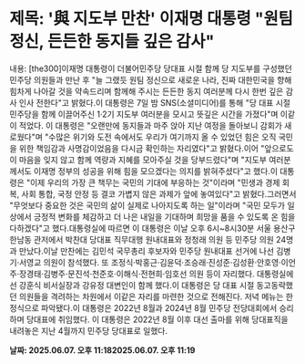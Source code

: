 # **제목: '與 지도부 만찬' 이재명 대통령 "원팀 정신, 든든한 동지들 깊은 감사"**

  내용: [the300]이재명 대통령이 더불어민주당 당대표 시절 함께 당 지도부를 구성했던 민주당 의원들과 만난 후 "늘 그랬듯 원팀 정신으로 새로운 나라, 진짜 대한민국을 향해 힘차게 나아갈 것을 약속드리며 함께해 주시는 든든한 동지 여러분께 다시 한번 깊은 감사 인사 전한다"고 밝혔다.이 대통령은 7일 밤 SNS(소셜미디어)를 통해 "당 대표 시절 민주당을 함께 이끌어주신 1·2기 지도부 여러분을 모시고 뜻깊은 시간을 가졌다"며 이같이 적었다. 이 대통령은 "오랜만에 동지들과 마주 앉아 지난 여정을 돌아보니 감회가 새로웠다"며 "수많은 위기와 도전 속에서도 우리가 여기까지 올 수 있었던 힘은 오직 국민을 위한 책임감과 사명감이었음을 다시금 확인하는 자리였다"고 밝혔다.이어 "앞으로도 이 마음을 잊지 않고 함께 역량과 지혜를 모아주실 것을 당부드렸다"며 "지도부 여러분께서도 이재명 정부의 성공을 위해 힘을 모으겠다는 의지를 밝혀주셨다"고 했다.이 대통령은 "이제 우리의 가장 큰 책무는 국민의 기대에 부응하는 것"이라며 "민생과 경제 회복, 사회 통합, 국정 안정 등 결코 가볍지 않은 과제가 앞에 놓여있다"고 밝혔다.그러면서 "무엇보다 중요한 것은 국민의 삶이 실제로 나아지도록 하는 일"이라며 "국민 모두가 일상에서 긍정적 변화를 체감하고 더 나은 내일을 기대하며 희망을 품을 수 있도록 온 힘을 다하겠다"고 했다.대통령실에 따르면 이 대통령은 이날 오후 6시~8시30분 서울 용산구 한남동 관저에서 박찬대 당대표 직무대행 원내대표와 정청래 의원 등 민주당 의원 24명과 만났다.이날 만찬에는 김민석 국무총리 후보자와 민주당 원내대표 선거에 나선 김병기·서영교 의원이 참석했다. 또 조정식·박홍근·김윤덕·조승래·진성준·김성환·안호영·이언주·장경태·김병주·문진석·천준호·이해식·전현희·임호선 의원 등이 자리했다. 대통령실에선 강훈식 비서실장과 강유정 대변인이 함께 했다.이 대통령은 당 대표 시절 동고동락했던 의원들을 격려하는 차원에서 이같은 자리를 마련한 것으로 전해진다. 저녁 메뉴는 한정식으로 파악됐다.이 대통령은 2022년 8월과 2024년 8월 민주당 전당대회에서 승리하며 당대표에 취임했다. 이 대통령은 2022년 8월 이후 대선 출마를 위해 당대표직을 내려놓은 지난 4월까지 민주당 당대표로 일했다.

  **날짜: 2025.06.07. 오후 11:182025.06.07. 오후 11:19**